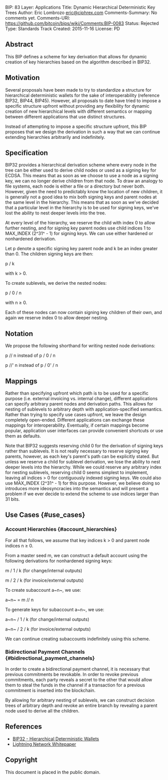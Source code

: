 BIP: 83
Layer: Applications
Title: Dynamic Hierarchical Deterministic Key Trees
Author: Eric Lombrozo <eric@ciphrex.com>
Comments-Summary: No comments yet.
Comments-URI: https://github.com/bitcoin/bips/wiki/Comments:BIP-0083
Status: Rejected
Type: Standards Track
Created: 2015-11-16
License: PD

## Abstract

This BIP defines a scheme for key derivation that allows for dynamic
creation of key hierarchies based on the algorithm described in BIP32.

## Motivation

Several proposals have been made to try to standardize a structure for
hierarchical deterministic wallets for the sake of interoperability
(reference BIP32, BIP44, BIP45). However, all proposals to date have
tried to impose a specific structure upfront without providing any
flexibility for dynamic creation of new hierarchical levels with
different semantics or mapping between different applications that use
distinct structures.

Instead of attempting to impose a specific structure upfront, this BIP
proposes that we design the derivation in such a way that we can
continue extending hierarchies arbitrarily and indefinitely.

## Specification

BIP32 provides a hierarchical derivation scheme where every node in the
tree can be either used to derive child nodes or used as a signing key
for ECDSA. This means that as soon as we choose to use a node as a
signing key, we can no longer derive children from that node. To draw an
analogy to file systems, each node is either a file or a directory but
never both. However, given the need to predictably know the location of
new children, it is generally not a good idea to mix both signing keys
and parent nodes at the same level in the hierarchy. This means that as
soon as we\'ve decided that a particular level in the hierarchy is to be
used for signing keys, we\'ve lost the ability to nest deeper levels
into the tree.

At every level of the hierarchy, we reserve the child with index 0 to
allow further nesting, and for signing key parent nodes use child
indices 1 to MAX_INDEX (2^31^ - 1) for signing keys. We can use either
hardened or nonhardened derivation.

Let p denote a specific signing key parent node and k be an index
greater than 0. The children signing keys are then:

p / k

with k \> 0.

To create sublevels, we derive the nested nodes:

p / 0 / n

with n ≥ 0.

Each of these nodes can now contain signing key children of their own,
and again we reserve index 0 to allow deeper nesting.

## Notation

We propose the following shorthand for writing nested node derivations:

p // n instead of p / 0 / n

p //\' n instead of p / 0\' / n

## Mappings

Rather than specifying upfront which path is to be used for a specific
purpose (i.e. external invoicing vs. internal change), different
applications can specify arbitrary parent nodes and derivation paths.
This allows for nesting of sublevels to arbitrary depth with
application-specified semantics. Rather than trying to specify use cases
upfront, we leave the design completely open-ended. Different
applications can exchange these mappings for interoperability.
Eventually, if certain mappings become popular, application user
interfaces can provide convenient shortcuts or use them as defaults.

Note that BIP32 suggests reserving child 0 for the derivation of signing
keys rather than sublevels. It is not really necessary to reserve
signing key parents, however, as each key\'s parent\'s path can be
explicitly stated. But unless we reserve a child for sublevel
derivation, we lose the ability to nest deeper levels into the
hierarchy. While we could reserve any arbitrary index for nesting
sublevels, reserving child 0 seems simplest to implement, leaving all
indices \> 0 for contiguously indexed signing keys. We could also use
MAX_INDEX (2^31^ - 1) for this purpose. However, we believe doing so
introduces more ideosyncracies into the semantics and will present a
problem if we ever decide to extend the scheme to use indices larger
than 31 bits.

## Use Cases {#use_cases}

### Account Hierarchies {#account_hierarchies}

For all that follows, we assume that key indices k \> 0 and parent node
indices n ≥ 0.

From a master seed m, we can construct a default account using the
following derivations for nonhardened signing keys:

m / 1 / k (for change/internal outputs)

m / 2 / k (for invoice/external outputs)

To create subaccount a~n~, we use:

a~n~ = m // n

To generate keys for subaccount a~n~, we use:

a~n~ / 1 / k (for change/internal outputs)

a~n~ / 2 / k (for invoice/external outputs)

We can continue creating subaccounts indefinitely using this scheme.

### Bidirectional Payment Channels {#bidirectional_payment_channels}

In order to create a bidirectional payment channel, it is necessary that
previous commitments be revokable. In order to revoke previous
commitments, each party reveals a secret to the other that would allow
them to steal the funds in the channel if a transaction for a previous
commitment is inserted into the blockchain.

By allowing for arbitrary nesting of sublevels, we can construct
decision trees of arbitrary depth and revoke an entire branch by
revealing a parent node used to derive all the children.

## References

-   [BIP32 - Hierarchical Deterministic
Wallets](bip-0032.mediawiki "wikilink")
-   [Lightning Network
Whitepaper](https://lightning.network/lightning-network-paper.pdf "wikilink")

## Copyright

This document is placed in the public domain.
